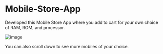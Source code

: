 # Mobile-Store-App
Developed this Mobile Store App where you add to cart for your own choice of RAM, ROM, and processor.


![image](https://user-images.githubusercontent.com/68342297/199827082-62ff6af8-c6dd-4345-950e-d1172c31e37c.png)

You can also scroll down to see more mobiles of your choice. 

